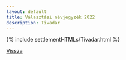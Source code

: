 ```yaml
---
layout: default
title: Választási névjegyzék 2022
description: Tivadar
---
```


{% include settlementHTMLs/Tivadar.html %}

[Vissza](./)